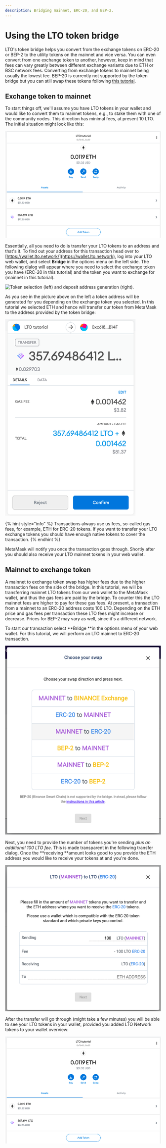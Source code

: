 ```yaml
---
description: Bridging mainnet, ERC-20, and BEP-2.
---
```


# Using the LTO token bridge

LTO's token bridge helps you convert from the exchange tokens on ERC-20 or BEP-2 to the utility tokens on the mainnet and vice versa. You can even convert from one exchange token to another, however, keep in mind that fees can vary greatly between different exchange variants due to ETH or BSC network fees. Converting from exchange tokens to mainnet being usually the lowest fee. BEP-20 is currently not supported by the token bridge but you can still swap these tokens following [this tutorial](https://blog.ltonetwork.com/how-to-swap-lto-bep2-to-lto-bep20/).

## Exchange token to mainnet

To start things off, we'll assume you have LTO tokens in your wallet and would like to convert them to mainnet tokens, e.g., to stake them with one of the community nodes. This direction has minimal fees, at present 10 LTO. The initial situation might look like this:

![Metamask token overview.](../../.gitbook/assets/screen-shot-2021-06-04-at-11.00.49.png)

Essentially, all you need to do is transfer your LTO tokens to an address and that's it. To find out your address for this transaction head over to [https://wallet.lto.network/](https://wallet.lto.network), log into your LTO web wallet, and select **Bridge** in the options menu on the left side. The following dialog will appear where you need to select the exchange token you have (ERC-20 in this tutorial) and the token you want to exchange for (mainnet in this tutorial).

![Token selection (left) and deposit address generation (right).](../../.gitbook/assets/lto\_token\_bridge.jpg)

As you see in the picture above on the left a token address will be generated for you depending on the exchange token you selected. In this tutorial we selected ETH and hence will transfer our token from MetaMask to the address provided by the token bridge:&#x20;

![Transaction summary for the bridge address.](../../.gitbook/assets/screen-shot-2021-06-04-at-11.05.01.png)

{% hint style="info" %}
Transactions always use us fees, so-called gas fees, for example, ETH for ERC-20 tokens. If you want to transfer your LTO exchange tokens you should have enough native tokens to cover the transaction.&#x20;
{% endhint %}

MetaMask will notify you once the transaction goes through. Shortly after you should also receive your LTO mainnet tokens in your web wallet.&#x20;

## Mainnet to exchange token

A mainnet to exchange token swap has higher fees due to the higher transaction fees on the side of the bridge. In this tutorial, we will be transferring mainnet LTO tokens from our web wallet to the MetaMask wallet, and thus the gas fees are paid by the bridge. To counter this the LTO mainnet fees are higher to pay for these gas fees. At present, a transaction from a mainnet to an ERC-20 address costs 100 LTO. Depending on the ETH price and gas fees per transaction these LTO fees might increase or decrease. Prices for BEP-2 may vary as well, since it's a different network.

To start our transaction select **Bridge **in the options menu of your web wallet. For this tutorial, we will perform an LTO mainnet to ERC-20 transaction.

![LTO Mainnet to exchange token swap.](../../.gitbook/assets/screen-shot-2021-06-04-at-15.35.53.png)

Next, you need to provide the number of tokens you're sending _plus an additional 100 LTO fee_. This is made transparent in the following transfer dialog. Once the **receiving **amount looks good to you provide the ETH address you would like to receive your tokens at and you're done.

![Token bridge dialog for the mainnet to ERC-20 transfer.](../../.gitbook/assets/screen-shot-2021-06-04-at-15.50.03.png)

After the transfer will go through (might take a few minutes) you will be able to see your LTO tokens in your wallet, provided you added LTO Network tokens to your wallet overview:

![Wallet token overview (MetaMask example).](../../.gitbook/assets/screen-shot-2021-06-04-at-11.00.49.png)
